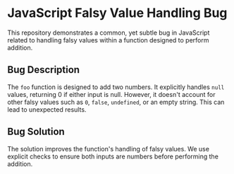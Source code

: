 # JavaScript Falsy Value Handling Bug

This repository demonstrates a common, yet subtle bug in JavaScript related to handling falsy values within a function designed to perform addition.

## Bug Description
The `foo` function is designed to add two numbers. It explicitly handles `null` values, returning 0 if either input is null. However, it doesn't account for other falsy values such as `0`, `false`, `undefined`, or an empty string.  This can lead to unexpected results.

## Bug Solution
The solution improves the function's handling of falsy values. We use explicit checks to ensure both inputs are numbers before performing the addition.